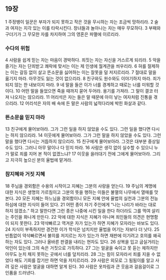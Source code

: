## 19장
1 주정뱅이 일꾼은 부자가 되지 못하고 작은 것을 무시하는 자는 조금씩 망하리라.
2 술과 여자는 지각 있는 이를 타락시킨다. 창녀들과 놀아나는 자는 매우 무모하다.
3 부패와 구더기가 그 무모한 자를 차지하여 그의 영혼은 파멸에 이르리라.
### 수다의 위험
4 사람을 쉽게 믿는 자는 마음이 경박하다. 죄짓는 자는 자신을 거스르게 되리라.
5 악을 즐기는 자는 단죄받고 쾌락에 맞서는 이는 제 인생에 월계관을 씌우리라.
6 혀를 절제하는 이는 갈등 없이 살고 뜬소문을 싫어하는 이는 잘못을 덜 저지르리라.
7 절대로 말을 옮기지 마라. 아무것도 잃는 것이 없으리라.
8 친구와도 원수와도 이야기하지 마라. 죄가 되지 않는 한 내보이지 마라.
9 네 말을 들은 이가 너를 경계하고 때로는 너를 미워할 것이다.
10 어떤 말을 들었으면 죽을 때까지 묻어 두어라. 용기를 가져라. 그 말이 결코 터져 나오지는 않으리라.
11 어리석은 자는 들은 말 때문에 아이 낳는 여자처럼 진통을 겪으리라.
12 어리석은 자의 배 속에 든 말은 사람의 넓적다리에 박힌 화살과 같다.
### 뜬소문을 믿지 마라
13 친구에게 물어보아라. 그가 그런 일을 하지 않았을 수도 있다. 그런 일을 했다면 다시는 하지 않으리라.
14 이웃에게 물어보아라. 그가 그런 말을 하지 않았을 수도 있다. 그런 말을 했다면 다시는 거듭하지 않으리라.
15 친구에게 물어보아라. 그것은 대부분 중상일 수도 있다. 그러니 아무 말이나 다 믿지 마라.
16 사람은 생각 없이 실수할 수 있으니 누가 말로 죄를 지어 본 적이 없겠느냐?
17 이웃을 을러대기 전에 그에게 물어보아라. 그리고 지극히 높으신 분의 율법에 맡겨라.
### 참지혜와 거짓 지혜
18 주님을 경외함은 수용의 시작이고 지혜는 그분의 사랑을 얻는다.
19 주님의 계명에 대한 지식은 생명의 가르침이고 그분의 뜻을 행하는 이들은 불멸의 나무에서 열매를 맛본다.
20 모든 지혜는 하느님을 경외함이니 모든 지혜 안에 율법의 실천과 그분의 전능하심에 대한 지식이 들어 있다.
21 어떤 종이 자기 주인에게 “나는 나리가 바라는 대로 하지 않겠소.” 하고 말한다면 그런 종은 나중에 시킨 일을 한다 하더라도 그를 먹여 살리는 주인을 화나게 만든다.
22 악에 대한 지식은 지혜가 아니며 죄인들의 의견은 현명함이 되지 못한다.
23 약삭빠르고 역겨운 자가 있는가 하면 지혜가 모자라는 바보도 있다.
24 지식이 부족하지만 경건한 이가 학식은 넘치지만 율법을 어기는 자보다 더 낫다.
25 빈틈없이 약삭빠르면서 불의를 저지르는 자가 있는가 하면 재판에 이기려고 호의를 왜곡하는 자도 있다. 그러나 올바른 판결을 내리는 현자도 있다.
26 상복을 입고 굽실거리는 악인이 있는데 그의 속은 거짓으로 가득하다.
27 그는 얼굴을 숙이고 못 듣는 체하지만 아무도 눈치 채지 못하는 곳에서 너를 덮치리라.
28 그는 힘이 모자라서 죄를 지을 수 없었다 해도 기회를 잡기만 하면 악을 저지르리라.
29 사람은 외모로 그 됨됨이를 알고 사려 깊은 사람은 얼굴을 대하면 알게 된다.
30 사람은 옷차림과 큰 웃음과 걸음걸이로 그 인품을 드러낸다.
